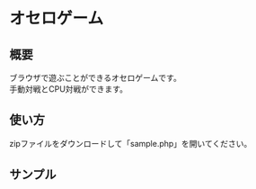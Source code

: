 <h1>オセロゲーム</h1>
<h2>概要</h2>
ブラウザで遊ぶことができるオセロゲームです。<br>
手動対戦とCPU対戦ができます。
<h2>使い方</h2>
zipファイルをダウンロードして「sample.php」を開いてください。
<h2>サンプル</h2>
<a href="http://integralsen.s322.xrea.com/index.php"></a>
